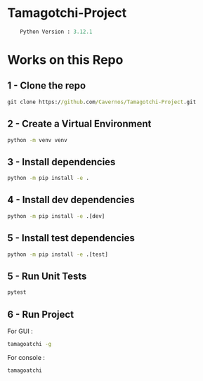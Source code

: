 # Tamagotchi-Project
``` python
    Python Version : 3.12.1
```
# Works on this Repo
## 1 - Clone the repo
```cmd
git clone https://github.com/Cavernos/Tamagotchi-Project.git
```

## 2 - Create a Virtual Environment
```cmd
python -m venv venv
```
## 3 - Install dependencies
```cmd
python -m pip install -e .
```
## 4 - Install dev dependencies 
```cmd
python -m pip install -e .[dev]
```
## 5 - Install test dependencies 
```cmd
python -m pip install -e .[test]
```
## 5 - Run Unit Tests
```cmd
pytest
```
## 6 - Run Project
For GUI : 
```cmd
tamagoatchi -g
```
For console :
```cmd
tamagoatchi
```